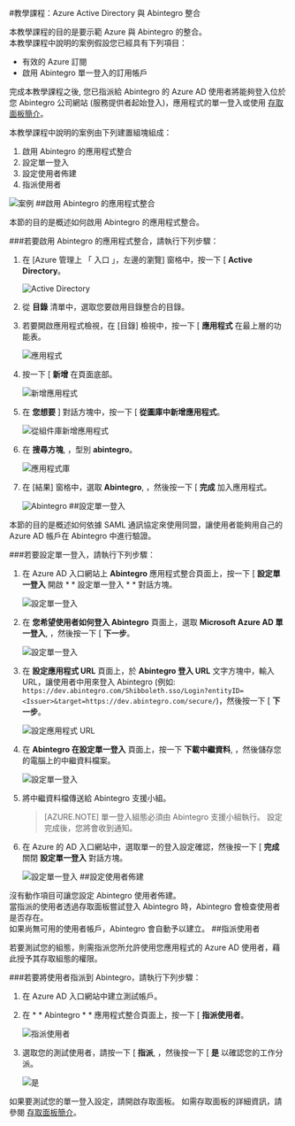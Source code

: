 <properties 
    pageTitle="教學課程：Azure Active Directory 與 Abintegro 整合 | Microsoft Azure" 
    description="了解如何使用 Abintegro 搭配 Azure Active Directory 來啟用單一登入、自動化佈建和更多功能！" 
    services="active-directory" 
    authors="markusvi"  
    documentationCenter="na" 
    manager="stevenpo"/>
<tags 
    ms.service="active-directory" 
    ms.devlang="na" 
    ms.topic="article" 
    ms.tgt_pltfrm="na" 
    ms.workload="identity" 
    ms.date="10/22/2015" 
    ms.author="markvi" />

#教學課程：Azure Active Directory 與 Abintegro 整合

本教學課程的目的是要示範 Azure 與 Abintegro 的整合。  
本教學課程中說明的案例假設您已經具有下列項目：

-   有效的 Azure 訂閱
-   啟用 Abintegro 單一登入的訂用帳戶

完成本教學課程之後, 您已指派給 Abintegro 的 Azure AD 使用者將能夠登入位於您 Abintegro 公司網站 (服務提供者起始登入)，應用程式的單一登入或使用 [存取面板簡介](active-directory-saas-access-panel-introduction.md)。

本教學課程中說明的案例由下列建置組塊組成：

1.  啟用 Abintegro 的應用程式整合
2.  設定單一登入
3.  設定使用者佈建
4.  指派使用者

![案例](./media/active-directory-saas-abintegro-tutorial/IC790076.png "Scenario")
##啟用 Abintegro 的應用程式整合

本節的目的是概述如何啟用 Abintegro 的應用程式整合。

###若要啟用 Abintegro 的應用程式整合，請執行下列步驟：

1.  在 [Azure 管理上 「 入口 」，左邊的瀏覽] 窗格中，按一下 [ **Active Directory**。

    ![Active Directory](./media/active-directory-saas-abintegro-tutorial/IC700993.png "Active Directory")

2.  從 **目錄** 清單中，選取您要啟用目錄整合的目錄。

3.  若要開啟應用程式檢視，在 [目錄] 檢視中，按一下 [ **應用程式** 在最上層的功能表。

    ![應用程式](./media/active-directory-saas-abintegro-tutorial/IC700994.png "Applications")

4.  按一下 [ **新增** 在頁面底部。

    ![新增應用程式](./media/active-directory-saas-abintegro-tutorial/IC749321.png "Add application")

5.  在 **您想要** ] 對話方塊中，按一下 [ **從圖庫中新增應用程式**。

    ![從組件庫新增應用程式](./media/active-directory-saas-abintegro-tutorial/IC749322.png "Add an application from gallerry")

6.  在 **搜尋方塊**, ，型別 **abintegro**。

    ![應用程式庫](./media/active-directory-saas-abintegro-tutorial/IC790077.png "Application Gallery")

7.  在 [結果] 窗格中，選取 **Abintegro**, ，然後按一下 [ **完成** 加入應用程式。

    ![Abintegro](./media/active-directory-saas-abintegro-tutorial/IC790078.png "Abintegro")
##設定單一登入

本節的目的是概述如何依據 SAML 通訊協定來使用同盟，讓使用者能夠用自己的 Azure AD 帳戶在 Abintegro 中進行驗證。

###若要設定單一登入，請執行下列步驟：

1.  在 Azure AD 入口網站上 **Abintegro** 應用程式整合頁面上，按一下 [ **設定單一登入** 開啟 * * 設定單一登入 * * 對話方塊。

    ![設定單一登入](./media/active-directory-saas-abintegro-tutorial/IC790079.png "Configure Single SignOn")

2.  在 **您希望使用者如何登入 Abintegro** 頁面上，選取 **Microsoft Azure AD 單一登入**, ，然後按一下 [ **下一步**。

    ![設定單一登入](./media/active-directory-saas-abintegro-tutorial/IC790080.png "Configure Single SignOn")

3.  在 **設定應用程式 URL** 頁面上，於 **Abintegro 登入 URL** 文字方塊中，輸入 URL，讓使用者中用來登入 Abintegro (例如: `https://dev.abintegro.com/Shibboleth.sso/Login?entityID=<Issuer>&target=https://dev.abintegro.com/secure/`)，然後按一下 [ **下一步**。

    ![設定應用程式 URL](./media/active-directory-saas-abintegro-tutorial/IC790081.png "Configure App URL")

4.  在 **Abintegro 在設定單一登入** 頁面上，按一下 **下載中繼資料**, ，然後儲存您的電腦上的中繼資料檔案。

    ![設定單一登入](./media/active-directory-saas-abintegro-tutorial/IC790082.png "Configure Single SignOn")

5.  將中繼資料檔傳送給 Abintegro 支援小組。

    >[AZURE.NOTE] 單一登入組態必須由 Abintegro 支援小組執行。 設定完成後，您將會收到通知。

6.  在 Azure 的 AD 入口網站中，選取單一的登入設定確認，然後按一下 [ **完成** 關閉 **設定單一登入** 對話方塊。

    ![設定單一登入](./media/active-directory-saas-abintegro-tutorial/IC790083.png "Configure Single SignOn")
##設定使用者佈建

沒有動作項目可讓您設定 Abintegro 使用者佈建。  
當指派的使用者透過存取面板嘗試登入 Abintegro 時，Abintegro 會檢查使用者是否存在。  
如果尚無可用的使用者帳戶，Abintegro 會自動予以建立。
##指派使用者

若要測試您的組態，則需指派您所允許使用您應用程式的 Azure AD 使用者，藉此授予其存取組態的權限。

###若要將使用者指派到 Abintegro，請執行下列步驟：

1.  在 Azure AD 入口網站中建立測試帳戶。

2.  在 * * Abintegro * * 應用程式整合頁面上，按一下 [ **指派使用者**。

    ![指派使用者](./media/active-directory-saas-abintegro-tutorial/IC790084.png "Assign Users")

3.  選取您的測試使用者，請按一下 [ **指派**, ，然後按一下 [ **是** 以確認您的工作分派。

    ![是](./media/active-directory-saas-abintegro-tutorial/IC767830.png "Yes")

如果要測試您的單一登入設定，請開啟存取面板。 如需存取面板的詳細資訊，請參閱 [存取面板簡介](active-directory-saas-access-panel-introduction.md)。


